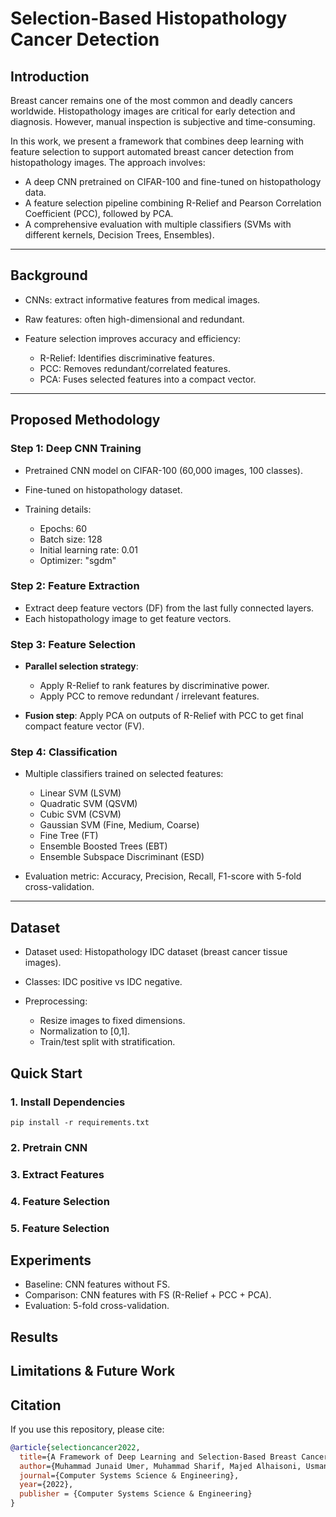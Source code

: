 # Selection-Based Histopathology Cancer Detection

## Introduction
Breast cancer remains one of the most common and deadly cancers worldwide. Histopathology images are critical for early detection and diagnosis. However, manual inspection is subjective and time-consuming.

In this work, we present a framework that combines deep learning with feature selection to support automated breast cancer detection from histopathology images. The approach involves:

- A deep CNN pretrained on CIFAR-100 and fine-tuned on histopathology data.
- A feature selection pipeline combining R-Relief and Pearson Correlation Coefficient (PCC), followed by PCA.
- A comprehensive evaluation with multiple classifiers (SVMs with different kernels, Decision Trees, Ensembles).

---

## Background

- CNNs: extract informative features from medical images.
- Raw features: often high-dimensional and redundant.
- Feature selection improves accuracy and efficiency:

    - R-Relief: Identifies discriminative features.
    - PCC: Removes redundant/correlated features.
    - PCA: Fuses selected features into a compact vector.

---

## Proposed Methodology
### Step 1: Deep CNN Training
- Pretrained CNN model on CIFAR-100 (60,000 images, 100 classes).
- Fine-tuned on histopathology dataset.
- Training details:
    
    - Epochs: 60
    - Batch size: 128
    - Initial learning rate: 0.01
    - Optimizer: "sgdm"

### Step 2: Feature Extraction
- Extract deep feature vectors (DF) from the last fully connected layers.
- Each histopathology image to get feature vectors.

### Step 3: Feature Selection
- **Parallel selection strategy**:

    - Apply R-Relief to rank features by discriminative power.
    - Apply PCC to remove redundant / irrelevant features.

- **Fusion step**: Apply PCA on outputs of R-Relief with PCC to get final compact feature vector (FV).

### Step 4: Classification
- Multiple classifiers trained on selected features:

    - Linear SVM (LSVM)
    - Quadratic SVM (QSVM)
    - Cubic SVM (CSVM)
    - Gaussian SVM (Fine, Medium, Coarse)
    - Fine Tree (FT)
    - Ensemble Boosted Trees (EBT)
    - Ensemble Subspace Discriminant (ESD)

- Evaluation metric: Accuracy, Precision, Recall, F1-score with 5-fold cross-validation.

---

## Dataset
- Dataset used: Histopathology IDC dataset (breast cancer tissue images).
- Classes: IDC positive vs IDC negative.
- Preprocessing:

    - Resize images to fixed dimensions.
    - Normalization to [0,1].
    - Train/test split with stratification.

## Quick Start

### 1. Install Dependencies
```
pip install -r requirements.txt
```

### 2. Pretrain CNN

### 3. Extract Features

### 4. Feature Selection

### 5. Feature Selection

## Experiments
- Baseline: CNN features without FS.
- Comparison: CNN features with FS (R-Relief + PCC + PCA).
- Evaluation: 5-fold cross-validation.

## Results

## Limitations & Future Work

## Citation

If you use this repository, please cite:

```bibtex
@article{selectioncancer2022,
  title={A Framework of Deep Learning and Selection-Based Breast Cancer Detection from Histopathology Images},
  author={Muhammad Junaid Umer, Muhammad Sharif, Majed Alhaisoni, Usman Tariq, Ye Jin Kim and Byoungchol Chang},
  journal={Computer Systems Science & Engineering},
  year={2022},
  publisher = {Computer Systems Science & Engineering}
}
```